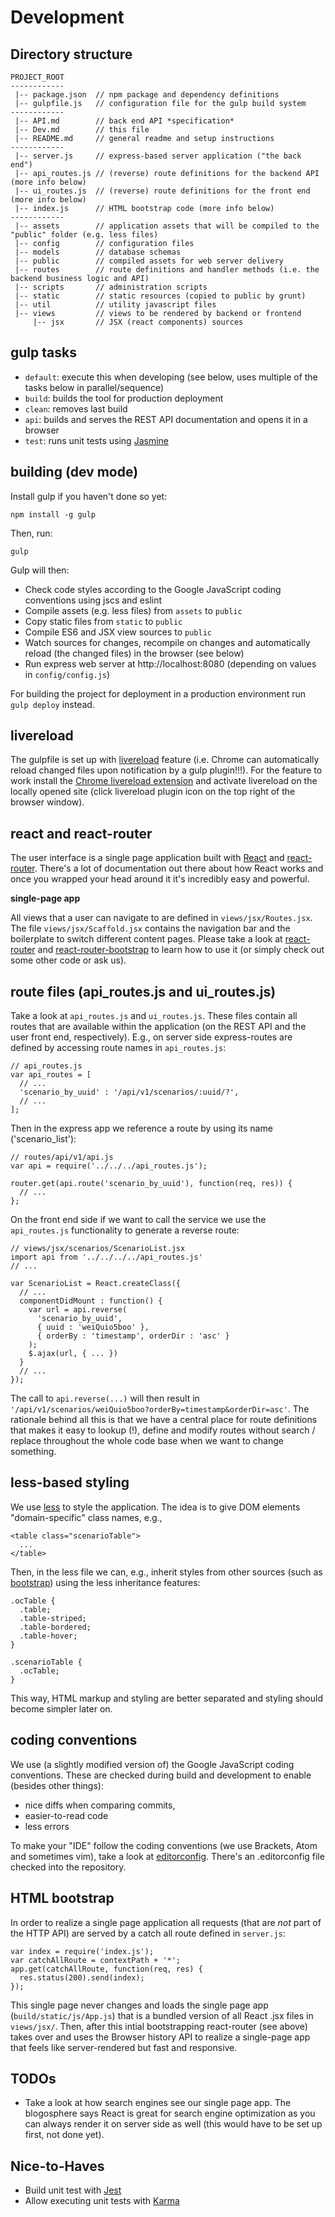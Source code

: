 # Development

## Directory structure

```
PROJECT_ROOT
------------
 |-- package.json  // npm package and dependency definitions
 |-- gulpfile.js   // configuration file for the gulp build system
------------
 |-- API.md        // back end API *specification*
 |-- Dev.md        // this file
 |-- README.md     // general readme and setup instructions
------------
 |-- server.js     // express-based server application ("the back end")
 |-- api_routes.js // (reverse) route definitions for the backend API (more info below)
 |-- ui_routes.js  // (reverse) route definitions for the front end (more info below)
 |-- index.js      // HTML bootstrap code (more info below)
------------
 |-- assets        // application assets that will be compiled to the "public" folder (e.g. less files)
 |-- config        // configuration files
 |-- models        // database schemas
 |-- public        // compiled assets for web server delivery
 |-- routes        // route definitions and handler methods (i.e. the backend business logic and API)
 |-- scripts       // administration scripts
 |-- static        // static resources (copied to public by grunt)
 |-- util          // utility javascript files
 |-- views         // views to be rendered by backend or frontend
     |-- jsx       // JSX (react components) sources
```

## gulp tasks

 * ```default```: execute this when developing (see below, uses multiple of the tasks below in
   parallel/sequence)
 * ```build```: builds the tool for production deployment
 * ```clean```: removes last build
 * ```api```: builds and serves the REST API documentation and opens it in a browser
 * ```test```: runs unit tests using [Jasmine](http://jasmine.github.io/)

## building (dev mode)

Install gulp if you haven't done so yet:
```
npm install -g gulp
```

Then, run:

```
gulp
```

Gulp will then:
 * Check code styles according to the Google JavaScript coding conventions using jscs and eslint
 * Compile assets (e.g. less files) from ```assets``` to ```public```
 * Copy static files from ```static``` to ```public```
 * Compile ES6 and JSX view sources to ```public```
 * Watch sources for changes, recompile on changes and automatically reload (the changed files) in
   the browser (see below)
 * Run express web server at http://localhost:8080 (depending on values in ```config/config.js```)

For building the project for deployment in a production environment run ```gulp deploy``` instead.

## livereload

The gulpfile is set up with [livereload](https://github.com/vohof/gulp-livereload) feature (i.e. Chrome can automatically reload changed files upon notification by a gulp plugin!!!). For the feature to work install the [Chrome livereload extension](https://chrome.google.com/webstore/detail/livereload/jnihajbhpnppcggbcgedagnkighmdlei) and
activate livereload on the locally opened site (click livereload plugin icon on the top right of the browser window).

## react and react-router

The user interface is a single page application built with [React](http://facebook.github.io/react/)
and [react-router](https://github.com/rackt/react-router). There's a lot of documentation out there about how React works and once you wrapped your head around it it's incredibly easy and powerful.

**single-page app**

All views that a user can navigate to are defined in ```views/jsx/Routes.jsx```. The file ```views/jsx/Scaffold.jsx``` contains the navigation bar and the boilerplate to switch different content pages. Please take a look at [react-router](https://github.com/rackt/react-router) and [react-router-bootstrap](https://github.com/react-bootstrap/react-router-bootstrap) to learn how to use it (or simply check out some other code or ask us).

## route files (api_routes.js and ui_routes.js)

Take a look at ```api_routes.js``` and ```ui_routes.js```. These files contain all routes that are available within the application (on the REST API and the user front end, respectively). E.g., on server side express-routes are defined by accessing route names in ```api_routes.js```:

```
// api_routes.js
var api_routes = [
  // ...
  'scenario_by_uuid' : '/api/v1/scenarios/:uuid/?',
  // ...
];
```

Then in the express app we reference a route by using its name ('scenario_list'):

```
// routes/api/v1/api.js
var api = require('../../../api_routes.js');

router.get(api.route('scenario_by_uuid'), function(req, res)) {
  // ...
};
```

On the front end side if we want to call the service we use the ```api_routes.js``` functionality to
generate a reverse route:

```
// views/jsx/scenarios/ScenarioList.jsx
import api from '../../../../api_routes.js'
// ...

var ScenarioList = React.createClass({
  // ...
  componentDidMount : function() {
    var url = api.reverse(
      'scenario_by_uuid',
      { uuid : 'weiQuio5boo' },
      { orderBy : 'timestamp', orderDir : 'asc' }
    );
    $.ajax(url, { ... })
  }
  // ...
});
```

The call to ```api.reverse(...)``` will then result in ```'/api/v1/scenarios/weiQuio5boo?orderBy=timestamp&orderDir=asc'```. The rationale behind all this is that we have a central place for route definitions that makes it easy to lookup (!), define and modify routes without search / replace throughout the whole code base when we want to change something.

## less-based styling

We use [less](http://lesscss.org/) to style the application. The idea is to give DOM elements "domain-specific" class names, e.g.,

```
<table class="scenarioTable">
  ...
</table>
```

Then, in the less file we can, e.g., inherit styles from other sources (such as [bootstrap](http://getbootstrap.com/)) using the less inheritance features:

```
.ocTable {
  .table;
  .table-striped;
  .table-bordered;
  .table-hover;
}

.scenarioTable {
  .ocTable;
}
```

This way, HTML markup and styling are better separated and styling should become simpler later on.

## coding conventions

We use (a slightly modified version of) the Google JavaScript coding conventions. These are checked
during build and development to enable (besides other things):

 * nice diffs when comparing commits,
 * easier-to-read code
 * less errors

To make your "IDE" follow the coding conventions (we use Brackets, Atom and sometimes vim), take a
look at [editorconfig](http://editorconfig.org/). There's an .editorconfig file checked into the repository.

## HTML bootstrap

In order to realize a single page application all requests (that are *not* part of the HTTP API) are
served by a catch all route defined in ```server.js```:

```
var index = require('index.js');
var catchAllRoute = contextPath + '*';
app.get(catchAllRoute, function(req, res) {
  res.status(200).send(index);
});
```

This single page never changes and loads the single page app (```build/static/js/App.js```) that is
a bundled version of all React .jsx files in ```views/jsx/```. Then, after this intial bootstrapping
react-router (see above) takes over and uses the Browser history API to realize a single-page app
that feels like server-rendered but fast and responsive.

## TODOs
 * Take a look at how search engines see our single page app. The blogosphere says React is great
   for search engine optimization as you can always render it on server side as well (this would
   have to be set up first, not done yet).

## Nice-to-Haves
 * Build unit test with [Jest](https://facebook.github.io/jest/)
 * Allow executing unit tests with [Karma](http://karma-runner.github.io/)
